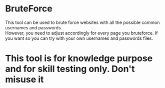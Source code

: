 # BruteForce
This tool can be used to brute force websites with all the possible common usernames and passwords.  
However, you need to adjust accordingly for every page you bruteforce.
If you want so you can try with your own usernames and passwords files.

# This tool is for knowledge purpose and for skill testing only. Don't misuse it 
